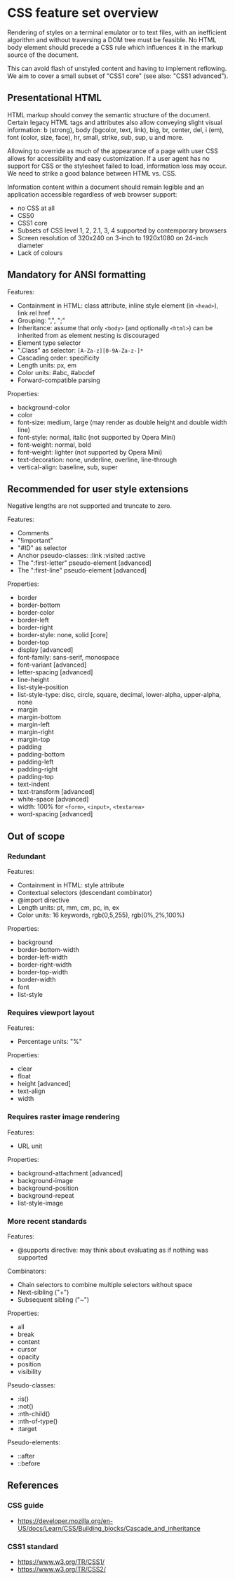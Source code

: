 # CSS feature set overview

Rendering of styles on a terminal emulator or to text files, with an inefficient algorithm and without traversing a DOM tree must be feasible. No HTML body element should precede a CSS rule which influences it in the markup source of the document.

This can avoid flash of unstyled content and having to implement reflowing. We aim to cover a small subset of "CSS1 core" (see also: "CSS1 advanced").

## Presentational HTML

HTML markup should convey the semantic structure of the document. Certain legacy HTML tags and attributes also allow conveying slight visual information: b (strong), body (bgcolor, text, link), big, br, center, del, i (em), font (color, size, face), hr, small, strike, sub, sup, u and more.

Allowing to override as much of the appearance of a page with user CSS allows for accessibility and easy customization. If a user agent has no support for CSS or the stylesheet failed to load, information loss may occur. We need to strike a good balance between HTML vs. CSS.

Information content within a document should remain legible and an application accessible regardless of web browser support:

* no CSS at all
* CSS0
* CSS1 core
* Subsets of CSS level 1, 2, 2.1, 3, 4 supported by contemporary browsers
* Screen resolution of 320x240 on 3-inch to 1920x1080 on 24-inch diameter
* Lack of colours

## Mandatory for ANSI formatting

Features:

* Containment in HTML: class attribute, inline style element (in `<head>`), link rel href
* Grouping: ",", ";"
* Inheritance: assume that only `<body>` (and optionally `<html>`) can be inherited from as element nesting is discouraged
* Element type selector
* ".Class" as selector: `[A-Za-z][0-9A-Za-z-]*`
* Cascading order: specificity
* Length units: px, em
* Color units: #abc, #abcdef
* Forward-compatible parsing

Properties:

* background-color
* color
* font-size: medium, large (may render as double height and double width line)
* font-style: normal, italic (not supported by Opera Mini)
* font-weight: normal, bold
* font-weight: lighter (not supported by Opera Mini)
* text-decoration: none, underline, overline, line-through
* vertical-align: baseline, sub, super

## Recommended for user style extensions

Negative lengths are not supported and truncate to zero.

Features:

* Comments
* "!important"
* "#ID" as selector
* Anchor pseudo-classes: :link :visited :active
* The ":first-letter" pseudo-element [advanced]
* The ":first-line" pseudo-element [advanced]

Properties:

* border
* border-bottom
* border-color
* border-left
* border-right
* border-style: none, solid [core]
* border-top
* display [advanced]
* font-family: sans-serif, monospace
* font-variant [advanced]
* letter-spacing [advanced]
* line-height
* list-style-position
* list-style-type: disc, circle, square, decimal, lower-alpha, upper-alpha, none
* margin
* margin-bottom
* margin-left
* margin-right
* margin-top
* padding
* padding-bottom
* padding-left
* padding-right
* padding-top
* text-indent
* text-transform [advanced]
* white-space [advanced]
* width: 100% for `<form>`, `<input>`, `<textarea>`
* word-spacing [advanced]

## Out of scope

### Redundant

Features:

* Containment in HTML: style attribute
* Contextual selectors (descendant combinator)
* @import directive
* Length units: pt, mm, cm, pc, in, ex
* Color units: 16 keywords, rgb(0,5,255), rgb(0%,2%,100%)

Properties:

* background
* border-bottom-width
* border-left-width
* border-right-width
* border-top-width
* border-width
* font
* list-style

### Requires viewport layout

Features:

* Percentage units: "%"

Properties:

* clear
* float
* height [advanced]
* text-align
* width

### Requires raster image rendering

Features:

* URL unit

Properties:

* background-attachment [advanced]
* background-image
* background-position
* background-repeat
* list-style-image

### More recent standards

Features:

* @supports directive: may think about evaluating as if nothing was supported

Combinators:

* Chain selectors to combine multiple selectors without space
* Next-sibling ("+")
* Subsequent sibling ("~")

Properties:

* all
* break
* content
* cursor
* opacity
* position
* visibility

Pseudo-classes:

* :is()
* :not()
* :nth-child()
* :nth-of-type()
* :target

Pseudo-elements:

* ::after
* ::before

## References

### CSS guide

* https://developer.mozilla.org/en-US/docs/Learn/CSS/Building_blocks/Cascade_and_inheritance

### CSS1 standard

* https://www.w3.org/TR/CSS1/
* https://www.w3.org/TR/CSS2/

